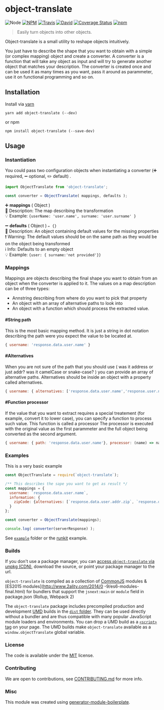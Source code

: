 # object-translate

![Node](https://img.shields.io/node/v/object-translate.svg?style=flat-square)
[![NPM](https://img.shields.io/npm/v/object-translate.svg?style=flat-square)](https://www.npmjs.com/package/object-translate)
[![Travis](https://img.shields.io/travis/danielo515/object-translate/master.svg?style=flat-square)](https://travis-ci.org/danielo515/object-translate)
[![David](https://img.shields.io/david/danielo515/object-translate.svg?style=flat-square)](https://david-dm.org/danielo515/object-translate)
[![Coverage Status](https://img.shields.io/coveralls/danielo515/object-translate.svg?style=flat-square)](https://coveralls.io/github/danielo515/object-translate)
[![npm](https://img.shields.io/npm/dt/object-translate.svg?style=flat-square)](https://www.npmjs.com/package/object-translate)


> Easily turn objects into other objects.

Object-translate is a small utility to reshape objects intuitively.

You just have to describe the shape that you want to obtain with a simple (or complex mapping) object and create a converter.
A converter is a function that will take any object as input and will try to generate another object that matches your description.
The converter is created once and can be used it as many times as you want, pass it around as parammeter,
use it on functional programming and so on.


## Installation

Install via [yarn](https://github.com/yarnpkg/yarn)

	yarn add object-translate (--dev)

or npm

	npm install object-translate (--save-dev)


## Usage

### Instantiation

You could pass two configuration objects when instantiating a converter (➕ required, ➖ optional, ✏️ default) .

```js
import ObjectTranslate from 'object-translate';

const converter = ObjectTranslate( mappings, defaults );
```

➕  **mappings** ( Object )
<br/> 📝 Description: The map describing the transformation
<br/> 💡 Example: `{userName: 'user.name', surname: 'user.surname' }`

➖ **defaults** ( Object ) ` ✏️ {} `
<br/> 📝 Description: An object containing default values for the missing properties
<br/> ❗️ Warning: The default values should be on the same path as they would be on the object being transformed
<br/> ℹ️ Info: Defaults to an empty object
<br/> 💡 Example: `{user: { surname:'not provided'}}`

### Mappings

Mappings are objects describing the final shape you want to obtain from an object when the converter is applied to it.
The values on a map description can be of three types:

 - Annstring describing from where do you want to pick that property
 - An object with an array of alternative paths to look into
 - An object with a function which should process the extracted value.

#### #String path

This is the most basic mapping method. It is just a string in dot notation describing the path were you expect
the value to be located at.

```js
{ username: 'response.data.user.name' }
```

#### #Alternatives

When you are not sure of the path that you should use ( was it address or just addr? was it camelCase or snake-case? )
you can provide an array of alternative paths.
Alternatives should be inside an object with a property called alternatives.

```js
{ username: { alternatives: ['response.data.user.name','response.user.name', 'response.data.user.Name'] } }
```

#### #Function processor

If the value that you want to extract requires a special treatement (for example, convert it to lower case),
you can specify a function to process such value. This function is called a processor
The processor is executed with the original value as the first parammeter and the full object
being converted as the second argument.

```js
{ username: { path: 'response.data.user.name'}, processor: (name) => name.toLowerCase()}
```

### Examples

This is a very basic example

```js
const ObjectTranslate = require(`object-translate`);

/** This describes the sape you want to get as result */
const mappings = {
  username: `response.data.user.name`,
  information: {
    zipCode: {alternatives: [`response.data.user.addr.zip`, `response.data.user.address.zip`]}
  }
};

const converter = ObjectTranslate(mappings);

console.log( converter(serverResponse) );
```

See [`example`](example/script.js) folder or the [runkit](https://runkit.com/danielo515/object-translate) example.

### Builds

If you don't use a package manager, you can [access `object-translate` via unpkg (CDN)](https://unpkg.com/object-translate/), download the source, or point your package manager to the url.

`object-translate` is compiled as a collection of [CommonJS](http://webpack.github.io/docs/commonjs.html) modules & [ES2015 modules](http://www.2ality.com/2014/0
  -9/es6-modules-final.html) for bundlers that support the `jsnext:main` or `module` field in package.json (Rollup, Webpack 2)

The `object-translate` package includes precompiled production and development [UMD](https://github.com/umdjs/umd) builds in the [`dist` folder](https://unpkg.com/object-translate/dist/). They can be used directly without a bundler and are thus compatible with many popular JavaScript module loaders and environments. You can drop a UMD build as a [`<script>` tag](https://unpkg.com/object-translate) on your page. The UMD builds make `object-translate` available as a `window.objectTranslate` global variable.

### License

The code is available under the [MIT](LICENSE) license.

### Contributing

We are open to contributions, see [CONTRIBUTING.md](CONTRIBUTING.md) for more info.

### Misc

This module was created using [generator-module-boilerplate](https://github.com/duivvv/generator-module-boilerplate).
